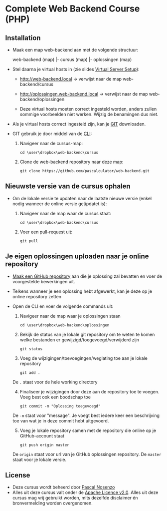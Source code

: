 Complete Web Backend Course (PHP)
===========

## Installation

  - Maak een map web-backend aan met de volgende structuur:

    web-backend (map)
    |- cursus (map)
    |- oplossingen (map)

  - Stel daarna je virtual hosts in (zie slides [Virtual Server Setup](https://github.com/pascalculator/web-backend/blob/master/public/cursus/virtual-server-setup.pdf)):

    - http://web-backend.local -> verwijst naar de map web-backend/cursus
    - http://oplossingen.web-backend.local -> verwijst naar de map web-backend/oplossingen

    - Deze virtual hosts moeten correct ingesteld worden, anders zullen sommige voorbeelden niet werken. Wijzig de benamingen dus niet.

  - Als je virtual hosts correct ingesteld zijn, kan je [GIT](http://git-scm.com/) downloaden.

  - GIT gebruik je door middel van de [CLI](http://en.wikipedia.org/wiki/Command-line_interface):

    1. Navigeer naar de cursus-map:
    
       ````
       cd \user\dropbox\web-backend\cursus
       ````
    2. Clone de web-backend repository naar deze map:
       
       ````
       git clone https://github.com/pascalculator/web-backend.git
       ````



## Nieuwste versie van de cursus ophalen

  - Om de lokale versie te updaten naar de laatste nieuwe versie (enkel nodig wanneer de online versie geüpdatet is):
    1. Navigeer naar de map waar de cursus staat:
    
       ````
       cd \user\dropbox\web-backend\cursus
       ````
    2. Voer een pull-request uit:
       
       ````
       git pull
       ````

## Je eigen oplossingen uploaden naar je online repository

  - [Maak een GitHub repository](https://help.github.com/articles/create-a-repo) aan die je oplossing zal bevatten en voer de voorgestelde bewerkingen uit.

  - Telkens wanneer je een oplossing hebt afgewerkt, kan je deze op je online repository zetten

  - Open de CLI en voer de volgende commands uit:

    1. Navigeer naar de map waar je oplossingen staan
       ````
       cd \user\dropbox\web-backend\oplossingen
       ````

    2. Bekijk de status van je lokale git repository om te weten te komen welke bestanden er gewijzigd/toegevoegd/verwijderd zijn
       ````
       git status
       ````

    3. Voeg de wijzigingen/toevoegingen/weglating toe aan je lokale repository 
       ````
       git add .
       ````
    De `.` staat voor de hele working directory

    4. Finaliseer je wijzigingen door deze aan de repository toe te voegen. Voeg best ook een boodschap toe
       ````
       git commit -m "Oplossing toegevoegd"
       ````
    De `-m` staat voor "message". Je voegt best iedere keer een beschrijving toe van wat je in deze commit hebt uitgevoerd.

    5. Voeg je lokale repository samen met de repository die online op je GitHub-account staat
       ````
       git push origin master
       ````
    De `origin` staat voor url van je GitHub oplossingen repository. De `master` staat voor je lokale versie.

## License

  - Deze cursus wordt beheerd door [Pascal Nosenzo](mailto:info@pascalculator.be)
  - Alles uit deze cursus valt onder de [Apache Licence v2.0](http://www.apache.org/licenses/LICENSE-2.0.html). Alles uit deze cursus mag vrij gebruikt worden, mits dezelfde disclaimer én bronvermelding worden overgenomen.
